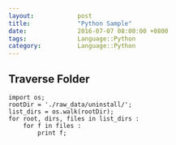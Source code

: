 ```yaml
---
layout:            post
title:             "Python Sample"
date:              2016-07-07 08:00:00 +0800
tags:              Language::Python
category:          Language::Python
---
```


## Traverse Folder
    import os;
    rootDir = './raw_data/uninstall/';
    list_dirs = os.walk(rootDir);
    for root, dirs, files in list_dirs :
        for f in files :
            print f;
            
